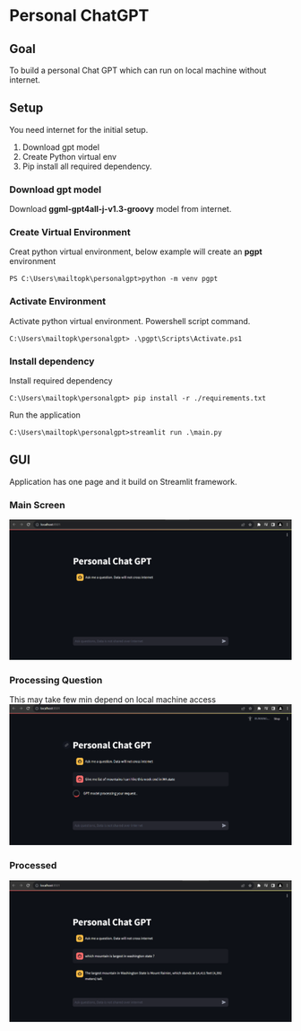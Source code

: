 # Personal ChatGPT
## Goal 
To build a personal Chat GPT which can run on local machine without internet.

## Setup
You need internet for the initial setup.
1. Download gpt model
2. Create Python virtual env
3. Pip install all required dependency.

### Download gpt model 
Download __ggml-gpt4all-j-v1.3-groovy__ model from internet.

### Create Virtual Environment
Creat python virtual environment, below example will create an __pgpt__ environment
```dos
PS C:\Users\mailtopk\personalgpt>python -m venv pgpt
```

### Activate Environment
Activate python virtual environment. Powershell script command.
```dos
C:\Users\mailtopk\personalgpt> .\pgpt\Scripts\Activate.ps1
```

### Install dependency
Install required dependency
```dos
C:\Users\mailtopk\personalgpt> pip install -r ./requirements.txt
```
Run the application
```dos
C:\Users\mailtopk\personalgpt>streamlit run .\main.py
```

## GUI
Application has one page and it build on Streamlit framework.

### Main Screen
![](images/mainScreen.png)

### Processing Question 
This may take few min depend on local machine access
![](images/ProcessingRequest.png)

### Processed 
![](images/ProcessedRequest.png)


